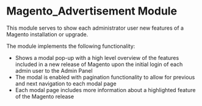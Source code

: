 # Magento_Advertisement Module

This module serves to show each administrator user new features of a Magento installation or upgrade.

The module implements the following functionality:

* Shows a modal pop-up with a high level overview of the features included in a new release of Magento upon the initial login of each admin user to the Admin Panel
* The modal is enabled with pagination functionality to allow for previous and next navigation to each modal page
* Each modal page includes more information about a highlighted feature of the Magento release
